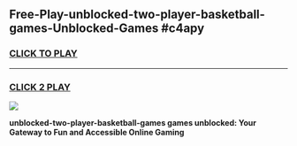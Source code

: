 
## Free-Play-unblocked-two-player-basketball-games-Unblocked-Games #c4apy
<h3>
<a href="https://news.freeplayer.one?title=unblocked-two-player-basketball-games&ref=8M">CLICK TO PLAY</a></h3>
<hr>

<h3>
<a href="https://news.freeplayer.one?title=unblocked-two-player-basketball-games&ref=8M">CLICK 2 PLAY</a>
  
</h3>

<a href="https://news.freeplayer.one?title=unblocked-two-player-basketball-games&ref=8M"><img src="https://clearcache.store/games.png"></a>


**unblocked-two-player-basketball-games games unblocked: Your Gateway to Fun and Accessible Online Gaming**
